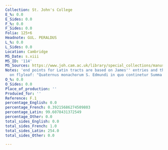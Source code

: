 ```yaml
---
Collection: St. John's College
E_%: 0.0
E_Sides: 0.0
F_%: 0.0
F_Sides: 0.0
Folia: 125+6
Headnote: GUL. PERALDUS
L_%: 0.0
L_Sides: 0.0
Location: Cambridge
MS_Date: s.xiii
MS_ID: '114'
MS_Sources: https://www.joh.cam.ac.uk/library/special_collections/manuscripts/medieval_manuscripts/medman/F_1.htm
Notes: 'end points for Latin tracts are based on James'' entries and therefore approximate;
  on flyleaf: "Quaternus monachorum S. Edmundi in quo continetur Summa de uiciis optima"'
O_%: 0.0
O_Sides: 0.0
Place_of_production: ''
Produced_for: ''
Reference: F.1
percentage_English: 0.0
percentage_French: 0.39215686274509803
percentage_Latin: 99.6078431372549
percentage_Other: 0.0
total_sides_English: 0.0
total_sides_French: 1.0
total_sides_Latin: 254.0
total_sides_Other: 0.0

---
```

